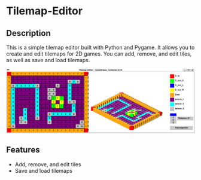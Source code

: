 # Tilemap-Editor

## Description

This is a simple tilemap editor built with Python and Pygame. It allows you to create and edit tilemaps for 2D games. You can add, remove, and edit tiles, as well as save and load tilemaps.

![image](./image.png)

## Features
- Add, remove, and edit tiles
- Save and load tilemaps
